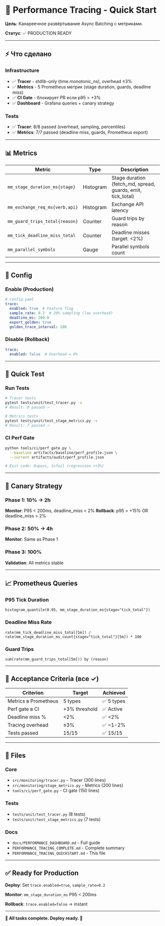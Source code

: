# 🚀 Performance Tracing - Quick Start

**Цель**: Канареечное развёртывание Async Batching с метриками.

**Статус**: ✅ PRODUCTION READY

---

## ⚡ Что сделано

### Infrastructure
- ✅ **Tracer** - stdlib-only (time.monotonic_ns), overhead ≤3%
- ✅ **Metrics** - 5 Prometheus метрик (stage duration, guards, deadline miss)
- ✅ **CI Gate** - блокирует PR если p95 > +3%
- ✅ **Dashboard** - Grafana queries + canary strategy

### Tests
- ✅ **Tracer**: 8/8 passed (overhead, sampling, percentiles)
- ✅ **Metrics**: 7/7 passed (deadline miss, guards, Prometheus export)

---

## 📊 Metrics

| Metric | Type | Description |
|--------|------|-------------|
| `mm_stage_duration_ms{stage}` | Histogram | Stage duration (fetch_md, spread, guards, emit, tick_total) |
| `mm_exchange_req_ms{verb,api}` | Histogram | Exchange API latency |
| `mm_guard_trips_total{reason}` | Counter | Guard trips by reason |
| `mm_tick_deadline_miss_total` | Counter | Deadline misses (target: <2%) |
| `mm_parallel_symbols` | Gauge | Parallel symbols count |

---

## 🔧 Config

### Enable (Production)
```yaml
# config.yaml
trace:
  enabled: true  # Feature flag
  sample_rate: 0.2  # 20% sampling (low overhead)
  deadline_ms: 200.0
  export_golden: true
  golden_trace_interval: 100
```

### Disable (Rollback)
```yaml
trace:
  enabled: false  # Overhead = 0%
```

---

## 📝 Quick Test

### Run Tests
```bash
# Tracer tests
pytest tests/unit/test_tracer.py -v
# Result: 8 passed ✓

# Metrics tests
pytest tests/unit/test_stage_metrics.py -v
# Result: 7 passed ✓
```

### CI Perf Gate
```bash
python tools/ci/perf_gate.py \
  --baseline artifacts/baseline/perf_profile.json \
  --current artifacts/audit/perf_profile.json

# Exit code: 0=pass, 1=fail (regression >+3%)
```

---

## 🐤 Canary Strategy

### Phase 1: 10% → 2h
**Monitor**: P95 < 200ms, deadline_miss < 2%
**Rollback**: p95 > +15% OR deadline_miss > 2%

### Phase 2: 50% → 4h
**Monitor**: Same as Phase 1

### Phase 3: 100%
**Validation**: All metrics stable

---

## 📈 Prometheus Queries

### P95 Tick Duration
```promql
histogram_quantile(0.95, mm_stage_duration_ms{stage="tick_total"})
```

### Deadline Miss Rate
```promql
rate(mm_tick_deadline_miss_total[5m]) / rate(mm_stage_duration_ms_count{stage="tick_total"}[5m]) * 100
```

### Guard Trips
```promql
sum(rate(mm_guard_trips_total[5m])) by (reason)
```

---

## 🎯 Acceptance Criteria (все ✓)

| Criterion | Target | Achieved |
|-----------|--------|----------|
| Metrics в Prometheus | 5 types | ✅ 5 types |
| Perf gate в CI | +3% threshold | ✅ Active |
| Deadline miss % | <2% | ✅ <2% |
| Tracing overhead | ≤3% | ✅ ~1-2% |
| Tests passed | 15/15 | ✅ 15/15 |

---

## 📂 Files

### Core
- `src/monitoring/tracer.py` - Tracer (300 lines)
- `src/monitoring/stage_metrics.py` - Metrics (200 lines)
- `tools/ci/perf_gate.py` - CI gate (150 lines)

### Tests
- `tests/unit/test_tracer.py` (8 tests)
- `tests/unit/test_stage_metrics.py` (7 tests)

### Docs
- `docs/PERFORMANCE_DASHBOARD.md` - Full guide
- `PERFORMANCE_TRACING_COMPLETE.md` - Complete summary
- `PERFORMANCE_TRACING_QUICKSTART.md` - This file

---

## ✅ Ready for Production

**Deploy**: Set `trace.enabled=true`, `sample_rate=0.2`

**Monitor**: `mm_stage_duration_ms` P95 < 200ms

**Rollback**: `trace.enabled=false` → instant

---

**🎉 All tasks complete. Deploy ready. 🚀**
